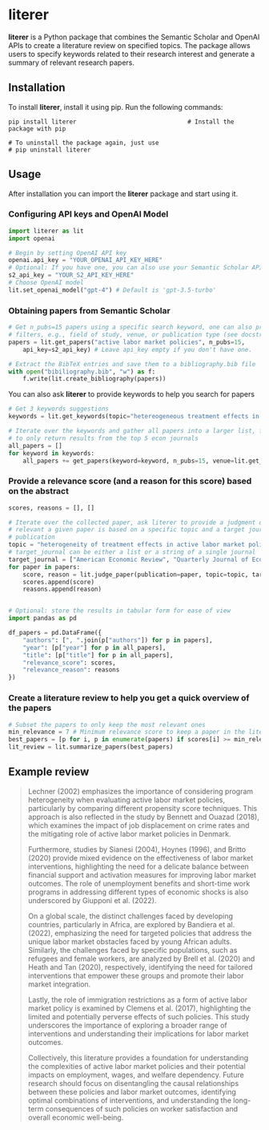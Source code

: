 # literer
**literer** is a Python package that combines the Semantic Scholar and OpenAI APIs to create a literature review on specified topics. The package allows users to specify keywords related to their research interest and generate a summary of relevant research papers.

## Installation
To install **literer**, install it using pip. Run the following commands:

```
pip install literer                               # Install the package with pip

# To uninstall the package again, just use
# pip uninstall literer
```

## Usage
After installation you can import the **literer** package and start using it.

### Configuring API keys and OpenAI Model
```python
import literer as lit
import openai

# Begin by setting OpenAI API key
openai.api_key = "YOUR_OPENAI_API_KEY_HERE"
# Optional: If you have one, you can also use your Semantic Scholar API key
s2_api_key = "YOUR_S2_API_KEY_HERE"
# Choose OpenAI model
lit.set_openai_model("gpt-4") # Default is 'gpt-3.5-turbo'
``` 

### Obtaining papers from Semantic Scholar

```python
# Get n_pubs=15 papers using a specific search keyword, one can also provide further
# filters, e.g., field of study, venue, or publication type (see docstring)
papers = lit.get_papers("active labor market policies", n_pubs=15,
    api_key=s2_api_key) # Leave api_key empty if you don't have one.

# Extract the BibTeX entries and save them to a bibliography.bib file
with open("bibiliography.bib", "w") as f:
    f.write(lit.create_bibliography(papers))
```

You can also ask **literer** to provide keywords to help you search for papers
```python
# Get 3 keywords suggestions
keywords = lit.get_keywords(topic="hetereogeneous treatment effects in active labor market policies", n_keywords=3)

# Iterate over the keywords and gather all papers into a larger list, filter
# to only return results from the top 5 econ journals
all_papers = []
for keyword in keywords:
    all_papers += get_papers(keyword=keyword, n_pubs=15, venue=lit.get_top_journals("Economics"))
```

### Provide a relevance score (and a reason for this score) based on the abstract
```python
scores, reasons = [], [] 

# Iterate over the collected paper, ask literer to provide a judgment of how
# relevant a given paper is based on a specific topic and a target journal for
# publication
topic = "heterogeneity of treatment effects in active labor market policies"
# target_journal can be either a list or a string of a single journal
target_journal = ["American Economic Review", "Quarterly Journal of Economics"]
for paper in papers:
    score, reason = lit.judge_paper(publication=paper, topic=topic, target_journal=target_journal)
    scores.append(score)
    reasons.append(reason)


# Optional: store the results in tabular form for ease of view
import pandas as pd

df_papers = pd.DataFrame({
    "authors": [", ".join(p["authors"]) for p in papers],
    "year": [p["year"] for p in all_papers],
    "title": [p["title"] for p in all_papers],
    "relevance_score": scores,
    "relevance_reason": reasons 
})
```

### Create a literature review to help you get a quick overview of the papers
```python
# Subset the papers to only keep the most relevant ones
min_relevance = 7 # Minimum relevance score to keep a paper in the literature review
best_papers = [p for i, p in enumerate(papers) if scores[i] >= min_relevance]
lit_review = lit.summarize_papers(best_papers)
```


## Example review

> Lechner (2002) emphasizes the importance of considering program heterogeneity when evaluating active labor market policies, particularly by comparing different propensity score techniques. This approach is also reflected in the study by Bennett and Ouazad (2018), which examines the impact of job displacement on crime rates and the mitigating role of active labor market policies in Denmark.
>
> Furthermore, studies by Sianesi (2004), Hoynes (1996), and Britto (2020) provide mixed evidence on the effectiveness of labor market interventions, highlighting the need for a delicate balance between financial support and activation measures for improving labor market outcomes. The role of unemployment benefits and short-time work programs in addressing different types of economic shocks is also underscored by Giupponi et al. (2022).
>
> On a global scale, the distinct challenges faced by developing countries, particularly in Africa, are explored by Bandiera et al. (2022), emphasizing the need for targeted policies that address the unique labor market obstacles faced by young African adults. Similarly, the challenges faced by specific populations, such as refugees and female workers, are analyzed by Brell et al. (2020) and Heath and Tan (2020), respectively, identifying the need for tailored interventions that empower these groups and promote their labor market integration.
>
> Lastly, the role of immigration restrictions as a form of active labor market policy is examined by Clemens et al. (2017), highlighting the limited and potentially perverse effects of such policies. This study underscores the importance of exploring a broader range of interventions and understanding their implications for labor market outcomes.
>
> Collectively, this literature provides a foundation for understanding the complexities of active labor market policies and their potential impacts on employment, wages, and welfare dependency. Future research should focus on disentangling the causal relationships between these policies and labor market outcomes, identifying optimal combinations of interventions, and understanding the long-term consequences of such policies on worker satisfaction and overall economic well-being.
